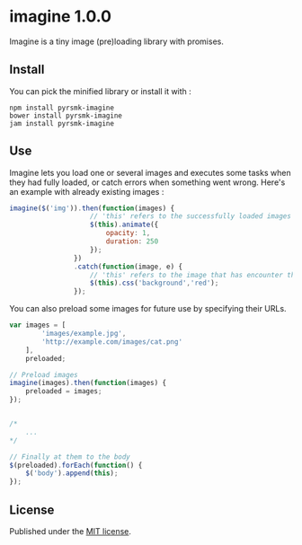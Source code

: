 imagine 1.0.0
=============

Imagine is a tiny image (pre)loading library with promises.

Install
-------

You can pick the minified library or install it with :

```
npm install pyrsmk-imagine
bower install pyrsmk-imagine
jam install pyrsmk-imagine
```

Use
---

Imagine lets you load one or several images and executes some tasks when they had fully loaded, or catch errors when something went wrong. Here's an example with already existing images :

```js
imagine($('img')).then(function(images) {
					// 'this' refers to the successfully loaded images (images that have encounter an error are not listed)
					$(this).animate({
						opacity: 1,
						duration: 250
					});
				})
				.catch(function(image, e) {
					// 'this' refers to the image that has encounter the error
					$(this).css('background','red');
				});
```

You can also preload some images for future use by specifying their URLs.

```js
var images = [
		'images/example.jpg',
		'http://example.com/images/cat.png'
	],
	preloaded;

// Preload images
imagine(images).then(function(images) {
    preloaded = images;
});


/*
	...
*/

// Finally at them to the body
$(preloaded).forEach(function() {
	$('body').append(this);
});
```

License
-------

Published under the [MIT license](http://dreamysource.mit-license.org).
